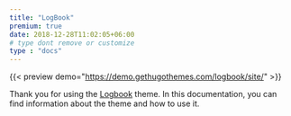 ```yaml
---
title: "LogBook"
premium: true
date: 2018-12-28T11:02:05+06:00 
# type dont remove or customize
type : "docs"
---
```


{{< preview demo="https://demo.gethugothemes.com/logbook/site/" >}}

Thank you for using the [Logbook](https://gethugothemes.com/products/logbook/) theme. In this documentation, you can find information about the theme and how to use it.
